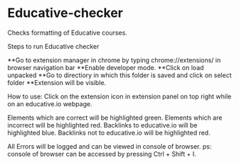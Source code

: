 # Educative-checker
Checks formatting of Educative courses.

Steps to run Educative checker

**Go to extension manager in chrome by typing chrome://extensions/ in browser navigation bar
**Enable developer mode.
**Click on load unpacked
**Go to directiory in which this folder is saved and click on select folder
**Extension will be visible.

How to use: Click on the extension icon in extension panel on top right while on an educative.io webpage.

Elements which are correct will be highlighted green. Elements which are incorrect will be highlighted red. Backlinks to educative.io will be highlighted blue. Backlinks not to educative.io will be highlighted red.

All Errors will be logged and can be viewed in console of browser. ps: console of browser can be accessed by pressing Ctrl + Shift + I.

